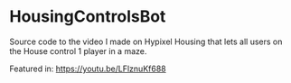 # HousingControlsBot
Source code to the video I made on Hypixel Housing that lets all users on the House control 1 player in a maze.

Featured in: https://youtu.be/LFlznuKf688
